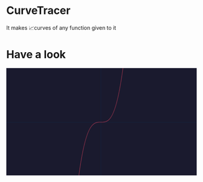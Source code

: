 # CurveTracer
It makes 📈curves of any function given to it

# Have a look
![Xcube](/Photos/Xcube.png)
